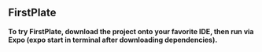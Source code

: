 ## FirstPlate

**To try FirstPlate, download the project onto your favorite IDE, then run via Expo (expo start in terminal after downloading dependencies).**
